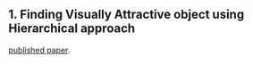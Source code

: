 
## 1. Finding Visually Attractive object using Hierarchical approach
[published paper](https://github.com/thoorpukarnakar/thoorpukarnakar.github.io/blob/master/Hierarchical_Clustering-main.pdf).
